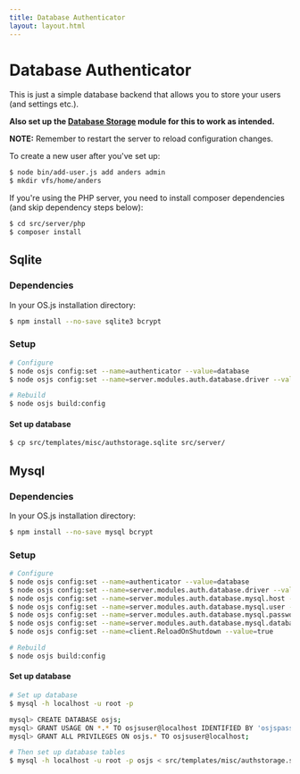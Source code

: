 ```yaml
---
title: Database Authenticator
layout: layout.html
---
```


# Database Authenticator

This is just a simple database backend that allows you to store your users (and settings etc.).

**Also set up the [Database Storage](/configuration/storage/#database) module for this to work as intended.**

**NOTE:** Remember to restart the server to reload configuration changes.

To create a new user after you've set up:

```bash
$ node bin/add-user.js add anders admin
$ mkdir vfs/home/anders
```

If you're using the PHP server, you need to install composer dependencies (and skip dependency steps below):

```bash
$ cd src/server/php
$ composer install
```

## Sqlite

### Dependencies

In your OS.js installation directory:

```bash
$ npm install --no-save sqlite3 bcrypt
```

### Setup

```bash
# Configure
$ node osjs config:set --name=authenticator --value=database
$ node osjs config:set --name=server.modules.auth.database.driver --value=sqlite

# Rebuild
$ node osjs build:config
```

#### Set up database

```bash
$ cp src/templates/misc/authstorage.sqlite src/server/
```

## Mysql

### Dependencies

In your OS.js installation directory:

```bash
$ npm install --no-save mysql bcrypt
```

### Setup

```bash
# Configure
$ node osjs config:set --name=authenticator --value=database
$ node osjs config:set --name=server.modules.auth.database.driver --value=mysql
$ node osjs config:set --name=server.modules.auth.database.mysql.host --value=localhost
$ node osjs config:set --name=server.modules.auth.database.mysql.user --value=osjsuser
$ node osjs config:set --name=server.modules.auth.database.mysql.password --value=osjspassword
$ node osjs config:set --name=server.modules.auth.database.mysql.database --value=osjs
$ node osjs config:set --name=client.ReloadOnShutdown --value=true

# Rebuild
$ node osjs build:config
```

#### Set up database
```bash
# Set up database
$ mysql -h localhost -u root -p

mysql> CREATE DATABASE osjs;
mysql> GRANT USAGE ON *.* TO osjsuser@localhost IDENTIFIED BY 'osjspassword';
mysql> GRANT ALL PRIVILEGES ON osjs.* TO osjsuser@localhost;

# Then set up database tables
$ mysql -h localhost -u root -p osjs < src/templates/misc/authstorage.sql
```
